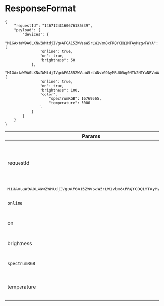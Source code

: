 # ResponseFormat



```
{
    "requestId": "14671248160676185539",
    "payload": {
        "devices": {
            "M1GAxtaW9A0LXNwZWMtdjIVgoAFGA15ZWVsaW5rLW1vbm8xFRQYCDQ1MTAyMzgwFWYA": {
                "online": true,
                "on": true,
                "brightness": 50
            },
            "M1GAxtaW9A0LXNwZWMtdjIVgoAFGA55ZWVsaW5rLWNvbG9AyMRUUGAg0NTk2NTYwNRVoAA": {
                "online": true,
                "on": true,
                "brightness": 100,
                "color": {
                    "spectrumRGB": 16769565,
                    "temperature": 5000
                }
            }
        }
    }
}
```

| Params                                                       | Type    | Value                      | Remarks                                                      |
| ------------------------------------------------------------ | ------- | -------------------------- | ------------------------------------------------------------ |
| requestId                                                    | String  | 4180463424101195867        | Required. Random string as Id of each request for ease of tracing. |
| `M1GAxtaW9A0LXNwZWMtdjIVgoAFGA15ZWVsaW5rLW1vbm8xFRQYCDQ1MTAyMzgwFWYA` | String  |                            | Device ID                                                    |
| `online`                                                     | Boolean | true / false               | Whether the device is online                                 |
| on                                                           | Boolean | true / false               | Whether the device is on                                     |
| brightness                                                   | Int     | 1 - 100                    | Device's current brightness                                  |
| `spectrumRGB`                                                | Int     | 0 - 16777215               | Device's current RGB color value                             |
| temperature                                                  | Int     | 1700 - 6500 or 2700 - 6500 | Device's current temperature value                           |
